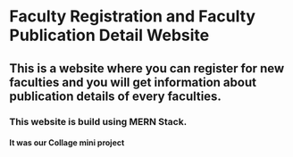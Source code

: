 # Faculty Registration and Faculty Publication Detail Website

## This is a website where you can register for new faculties and you will get information about publication details of every faculties. 

### This website is build using MERN Stack.

#### It was our Collage mini project  


